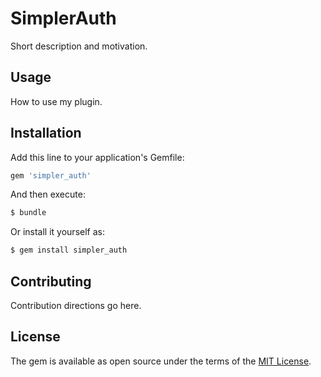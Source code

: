# SimplerAuth
Short description and motivation.

## Usage
How to use my plugin.

## Installation
Add this line to your application's Gemfile:

```ruby
gem 'simpler_auth'
```

And then execute:
```bash
$ bundle
```

Or install it yourself as:
```bash
$ gem install simpler_auth
```

## Contributing
Contribution directions go here.

## License
The gem is available as open source under the terms of the [MIT License](http://opensource.org/licenses/MIT).
